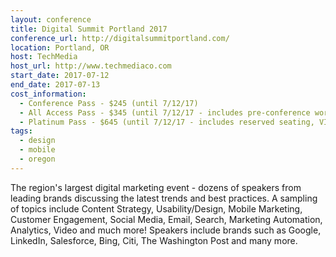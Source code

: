 ```yaml
---
layout: conference
title: Digital Summit Portland 2017
conference_url: http://digitalsummitportland.com/
location: Portland, OR
host: TechMedia
host_url: http://www.techmediaco.com
start_date: 2017-07-12
end_date: 2017-07-13
cost_information:
  - Conference Pass - $245 (until 7/12/17)
  - All Access Pass - $345 (until 7/12/17 - includes pre-conference workshops)
  - Platinum Pass - $645 (until 7/12/17 - includes reserved seating, VIP lounge access, and keynote meet-and-greet)
tags:
  - design
  - mobile
  - oregon
---
```


The region's largest digital marketing event - dozens of speakers from leading brands discussing the latest trends and best practices. A sampling of topics include Content Strategy, Usability/Design, Mobile Marketing, Customer Engagement, Social Media, Email, Search, Marketing Automation, Analytics, Video and much more! Speakers include brands such as Google, LinkedIn, Salesforce, Bing, Citi, The Washington Post and many more.
